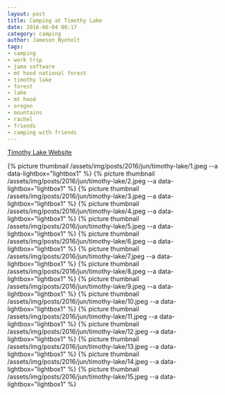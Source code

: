 ```yaml
---
layout: post
title: Camping at Timothy Lake
date: 2016-06-04 06:17
category: camping
author: Jameson Nyeholt
tags:
- camping
- work trip
- jama software
- mt hood national forest
- timothy lake
- forest
- lake
- mt hood
- oregon
- mountains
- rachel
- friends
- camping with friends
---
```


[Timothy Lake Website](https://www.fs.usda.gov/recarea/mthood/recreation/camping-cabins/recarea/?recid=53392&actid=29)

{% picture thumbnail /assets/img/posts/2016/jun/timothy-lake/1.jpeg --a data-lightbox="lightbox1" %}
{% picture thumbnail /assets/img/posts/2016/jun/timothy-lake/2.jpeg --a data-lightbox="lightbox1" %}
{% picture thumbnail /assets/img/posts/2016/jun/timothy-lake/3.jpeg --a data-lightbox="lightbox1" %}
{% picture thumbnail /assets/img/posts/2016/jun/timothy-lake/4.jpeg --a data-lightbox="lightbox1" %}
{% picture thumbnail /assets/img/posts/2016/jun/timothy-lake/5.jpeg --a data-lightbox="lightbox1" %}
{% picture thumbnail /assets/img/posts/2016/jun/timothy-lake/6.jpeg --a data-lightbox="lightbox1" %}
{% picture thumbnail /assets/img/posts/2016/jun/timothy-lake/7.jpeg --a data-lightbox="lightbox1" %}
{% picture thumbnail /assets/img/posts/2016/jun/timothy-lake/8.jpeg --a data-lightbox="lightbox1" %}
{% picture thumbnail /assets/img/posts/2016/jun/timothy-lake/9.jpeg --a data-lightbox="lightbox1" %}
{% picture thumbnail /assets/img/posts/2016/jun/timothy-lake/10.jpeg --a data-lightbox="lightbox1" %}
{% picture thumbnail /assets/img/posts/2016/jun/timothy-lake/11.jpeg --a data-lightbox="lightbox1" %}
{% picture thumbnail /assets/img/posts/2016/jun/timothy-lake/12.jpeg --a data-lightbox="lightbox1" %}
{% picture thumbnail /assets/img/posts/2016/jun/timothy-lake/13.jpeg --a data-lightbox="lightbox1" %}
{% picture thumbnail /assets/img/posts/2016/jun/timothy-lake/14.jpeg --a data-lightbox="lightbox1" %}
{% picture thumbnail /assets/img/posts/2016/jun/timothy-lake/15.jpeg --a data-lightbox="lightbox1" %}